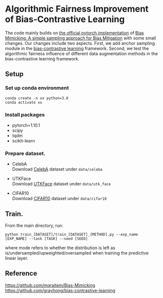 # Algorithmic Fairness Improvement of Bias-Contrastive Learning

The code mainly builds on [the official pytorch implementation](https://github.com/mqraitem/Bias-Mimicking) of [Bias Mimicking: A simple sampling approach for Bias Mitigation](https://arxiv.org/pdf/2209.15605.pdf) with some small changes. Our changes include two aspects. First, we add anchor sampling module in the [bias-contrastive learning](https://github.com/grayhong/bias-contrastive-learning) framework. Second, we test the algorithmic fairness influence of different data augmentation methods in the bias-contrastive learning framework.

## Setup

### Set up conda environment  
```
conda create -n xx python=3.8
conda activate xx
```

### Install packages

* pytorch=1.10.1 
* scipy
* tqdm 
* scikit-learn

### Prepare dataset.

- CelebA  
Download [CelebA](https://mmlab.ie.cuhk.edu.hk/projects/CelebA.html) dataset under `data/celeba`

- UTKFace  
Download [UTKFace](https://susanqq.github.io/UTKFace/) dataset under `data/utk_face`

- CIFAR10  
Download [CIFAR10](https://www.cs.toronto.edu/~kriz/cifar.html) dataset under `data/cifar10`


## Train.

From the main directory, run: 

```
python train_[DATASET]/train_[DATASET]_[METHOD].py --exp_name [EXP_NAME] --task [TASK] --seed [SEED] 
```


where mode refers to whether the distribution is left as is/undersampled/upweighted/oversampled when training the predictive linear layer. 

## Reference

https://github.com/mqraitem/Bias-Mimicking
https://github.com/grayhong/bias-contrastive-learning

